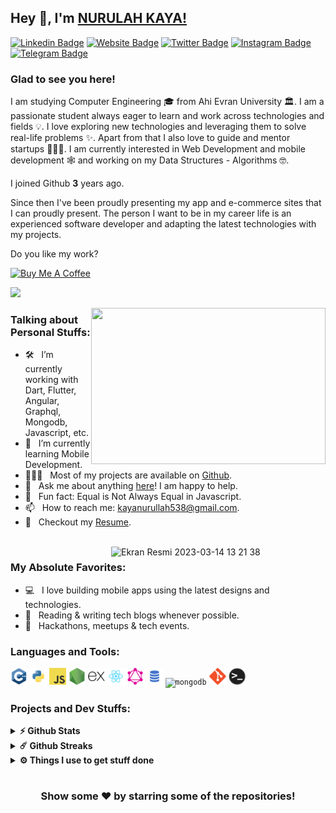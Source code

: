 ## Hey 👋, I'm [NURULAH KAYA!](https://github.com/nurllhk/)

[![Linkedin Badge](https://img.shields.io/badge/-LinkedIn-0e76a8?style=flat-square&logo=Linkedin&logoColor=white)](https://www.linkedin.com/in/nurulah-kaya-10a88320a/)
[![Website Badge](https://img.shields.io/badge/Website-3b5998?style=flat-square&logo=google-chrome&logoColor=white)](http://webdunyamda.com/)
[![Twitter Badge](https://img.shields.io/badge/-Twitter-00acee?style=flat-square&logo=Twitter&logoColor=white)](https://twitter.com/webdunyamda)
[![Instagram Badge](https://img.shields.io/badge/-Instagram-e4405f?style=flat-square&logo=Instagram&logoColor=white)](https://instagram.com/nurllh.k/)
[![Telegram Badge](https://img.shields.io/badge/-Telegram-0088cc?style=flat-square&logo=Telegram&logoColor=white)](https://t.me/nurllhk)

### Glad to see you here! &nbsp; 

I am studying Computer Engineering 🎓 from Ahi Evran University 🏛. I am a passionate student always eager to learn and work across technologies and fields 💡. I love exploring new technologies and leveraging them to solve real-life problems ✨. Apart from that I also love to guide and mentor startups 👨🏻‍💻. I am currently interested in Web Development and mobile development 🕸️ and working on my Data Structures - Algorithms 🤓.

I joined Github **3** years ago.

Since then I've been proudly presenting my app and e-commerce sites that I can proudly present. The person I want to be in my career life is an experienced software developer and adapting the latest technologies with my projects.

Do you like my work?


<a href="https://www.buymeacoffee.com/kayanurullU" target="_blank"><img src="https://cdn.buymeacoffee.com/buttons/v2/default-yellow.png" alt="Buy Me A Coffee" height="60px" width="217px" ></a>

[![](https://gitwar.herokuapp.com/badge?username=iampavangandhi&label=Gitwar%20Profile%20Score&style=for-the-badge&color=0088cc)](https://gitwar.herokuapp.com/)

<img align="right" height="250" width="375" alt="" src="https://raw.githubusercontent.com/iampavangandhi/iampavangandhi/master/gifs/coder.gif" />

### Talking about Personal Stuffs:

- 🛠 &nbsp; I’m currently working with Dart, Flutter, Angular, <br /> Graphql, Mongodb, Javascript, etc.
- 🚀 &nbsp; I’m currently learning Mobile Development.
- 👨🏻‍💻 &nbsp; Most of my projects are available on [Github](https://github.com/nurllhk).
- 💬 &nbsp; Ask me about anything [here](https://github.com/nurllhk)! I am happy to help.
- 👾 &nbsp; Fun fact: Equal is Not Always Equal in Javascript.
- 📫 &nbsp; How to reach me: kayanurullah538@gmail.com.
- 📝 &nbsp; Checkout my [Resume](https://github.com/nurllhk/nkcv/blob/main/NURULAH_KAYA.pdf).

</br>


<a href='github.com/nurllhk'>
<img width="343" align='right' alt="Ekran Resmi 2023-03-14 13 21 38" src="https://user-images.githubusercontent.com/79688257/224970855-0288d1a7-85f7-49a2-9962-41990ffd1047.png">
</a>

### My Absolute Favorites:

- 💻 &nbsp; I love building mobile apps using the latest designs and technologies.
- 📰 &nbsp; Reading & writing tech blogs whenever possible.
- 🍕 &nbsp; Hackathons, meetups & tech events.

### Languages and Tools:

<code><img height="27" src="https://raw.githubusercontent.com/github/explore/80688e429a7d4ef2fca1e82350fe8e3517d3494d/topics/cpp/cpp.png" alt="cpp"></code>
<code><img height="27" src="https://raw.githubusercontent.com/github/explore/80688e429a7d4ef2fca1e82350fe8e3517d3494d/topics/python/python.png" alt="python"></code>
<code><img height="27" src="https://raw.githubusercontent.com/github/explore/80688e429a7d4ef2fca1e82350fe8e3517d3494d/topics/javascript/javascript.png" alt="javascript"></code>
<code><img height="27" src="https://raw.githubusercontent.com/github/explore/80688e429a7d4ef2fca1e82350fe8e3517d3494d/topics/nodejs/nodejs.png" alt="nodejs"></code>
<code><img height="27" src="https://raw.githubusercontent.com/devicons/devicon/master/icons/express/express-original.svg" alt="expressjs"></code>
<code><img height="27" src="https://raw.githubusercontent.com/github/explore/80688e429a7d4ef2fca1e82350fe8e3517d3494d/topics/react/react.png" alt="react"></code>
<code><img height="27" src="https://raw.githubusercontent.com/github/explore/80688e429a7d4ef2fca1e82350fe8e3517d3494d/topics/graphql/graphql.png" alt="graphql"></code>
<code><img height="27" src="https://raw.githubusercontent.com/github/explore/80688e429a7d4ef2fca1e82350fe8e3517d3494d/topics/sql/sql.png" alt="sql"></code>
<code><img height="27" src="https://encrypted-tbn0.gstatic.com/images?q=tbn%3AANd9GcSTTzPAw-55ssm1Im594xYZ9eRQu2JylrkYLg&usqp=CAU" alt="mongodb"></code>
<code><img height="27" src="https://raw.githubusercontent.com/devicons/devicon/master/icons/git/git-original.svg" alt="git"></code>
<code><img height="27" src="https://raw.githubusercontent.com/github/explore/80688e429a7d4ef2fca1e82350fe8e3517d3494d/topics/terminal/terminal.png" alt="terminal"></code>

<!--
<code><img height="25" src="https://raw.githubusercontent.com/github/explore/80688e429a7d4ef2fca1e82350fe8e3517d3494d/topics/sass/sass.png" alt="sass"></code>
-->

### Projects and Dev Stuffs:

<details>	
  <summary><b>⚡ Github Stats</b></summary>

  <br />
  <img height="180em" src="https://github-readme-stats.vercel.app/api?username=nurllhk&show_icons=true&hide_border=true&&count_private=true&include_all_commits=true" />
  <img height="180em" src="https://github-readme-stats.vercel.app/api/top-langs/?username=nurllhk&exclude_repo=KNN-Image-Classification&show_icons=true&hide_border=true&layout=compact&langs_count=8"/>
	
</details>

<details>	
  <summary><b>☄️ Github Streaks</b></summary>

  <br />
  <img height="180em" src="https://github-readme-streak-stats.herokuapp.com/?user=nurllhk&hide_border=true" />
</details>


 
<details>	
  <br />
  <summary><b>⚙️ Things I use to get stuff done</b></summary>
  	<ul>
  	    <li><b>OS:</b> Mac </li>
	    <li><b>Laptop: </b> Macbook Air</li>
  	    <li><b>Browser: </b> Safari Web Browser</li>
	    <li><b>Terminal: </b> ZSH: Oh My Zsh (PowerLevel10k)</li>
	    <li><b>Code Editor:</b> VSCode - The best editor out there.</li>
	    <li><b>To Stay Updated:</b> Dev.to, Medium, Linkedin and Twitter.</li>
	    <br />
	⚛️ Checkout My VSCode Configrations <a href="https://gist.github.com/nurllhk/039b1dc5a7cdcb007ab3691814d53130">Here</a>.
	</ul>	
</details>

#

<div align="center">

### Show some ❤️ by starring some of the repositories!

</div>
